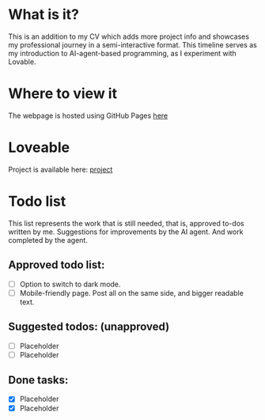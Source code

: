 # What is it?
This is an addition to my CV which adds more project info and showcases my professional journey in a semi-interactive format.
This timeline serves as my introduction to AI-agent-based programming, as I experiment with Lovable.

# Where to view it
The webpage is hosted using GitHub Pages [here](https://skorbiz.github.io/laursen/)

# Loveable
Project is available here: [project](https://lovable.dev/projects/fd7da10e-2ae3-463f-8dec-551df21e6461)

# Todo list
This list represents the work that is still needed, that is, approved to-dos written by me. Suggestions for improvements by the AI agent. And work completed by the agent.

## Approved todo list:
- [ ] Option to switch to dark mode.
- [ ] Mobile-friendly page. Post all on the same side, and bigger readable text.

## Suggested todos: (unapproved)
- [ ] Placeholder
- [ ] Placeholder

## Done tasks:
- [x] Placeholder
- [x] Placeholder
